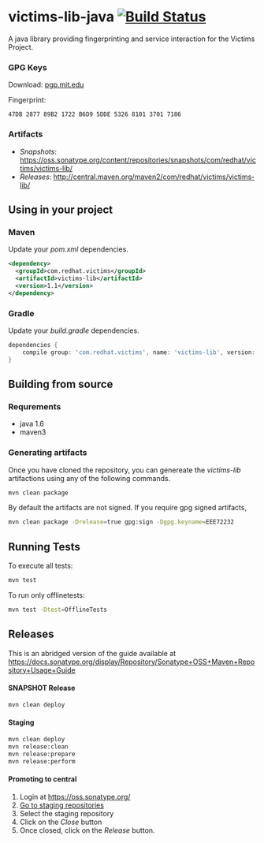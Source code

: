 victims-lib-java [![Build Status](https://travis-ci.org/victims/victims-lib-java.png)](https://travis-ci.org/victims/victims-lib-java)
================
A java library providing fingerprinting and service interaction for the Victims Project.

### GPG Keys
Download: [pgp.mit.edu](http://pgp.mit.edu:11371/pks/lookup?search=0xEEE72232&op=index)

Fingerprint:
```
47DB 2877 89B2 1722 B6D9 5DDE 5326 8101 3701 7186
```
### Artifacts
* *Snapshots*: https://oss.sonatype.org/content/repositories/snapshots/com/redhat/victims/victims-lib/
* *Releases*: http://central.maven.org/maven2/com/redhat/victims/victims-lib/

## Using in your project
### Maven
Update your _pom.xml_ dependencies.
```xml
<dependency>
  <groupId>com.redhat.victims</groupId>
  <artifactId>victims-lib</artifactId>
  <version>1.1</version>
</dependency>
```
### Gradle
Update your _build.gradle_ dependencies.
```groovy
dependencies {
    compile group: 'com.redhat.victims', name: 'victims-lib', version: '1.1'
}
```
## Building from source
### Requrements
* java 1.6
* maven3

### Generating artifacts
Once you have cloned the repository, you can genereate the _victims-lib_ artifactions using any of the following commands.
```sh
mvn clean package
```
By default the artifacts are not signed. If you require gpg signed artifacts,
```sh
mvn clean package -Drelease=true gpg:sign -Dgpg.keyname=EEE72232
```
## Running Tests
To execute all tests:
```sh
mvn test
```
To run only offlinetests:
```sh
mvn test -Dtest=OfflineTests
```
## Releases
This is an abridged version of the guide available at https://docs.sonatype.org/display/Repository/Sonatype+OSS+Maven+Repository+Usage+Guide
#### SNAPSHOT Release
```sh
mvn clean deploy
```
#### Staging
```sh
mvn clean deploy
mvn release:clean
mvn release:prepare
mvn release:perform
```
#### Promoting to central
1. Login at https://oss.sonatype.org/
2. [Go to staging repositories](https://oss.sonatype.org/index.html#stagingRepositories)
3. Select the staging repository
4. Click on the _Close_ button
5. Once closed, click on the _Release_ button.
